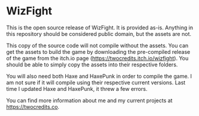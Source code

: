 # WizFight
This is the open source release of WizFight. It is provided as-is. Anything in this repository should be considered public domain, but the assets are not.

This copy of the source code will not compile without the assets. You can get the assets to build the game by downloading the pre-compiled release of the game from the itch.io page (https://twocredits.itch.io/wizfight). You should be able to simply copy the assets into their respective folders.

You will also need both Haxe and HaxePunk in order to compile the game. I am not sure if it will compile using their respective current versions. Last time I updated Haxe and HaxePunk, it threw a few errors.

You can find more information about me and my current projects at https://twocredits.co.